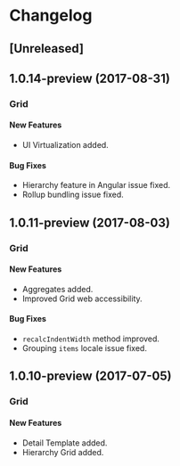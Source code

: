 # Changelog

## [Unreleased]

## 1.0.14-preview (2017-08-31)

### Grid

#### New Features
- UI Virtualization added.

#### Bug Fixes
- Hierarchy feature in Angular issue fixed.
- Rollup bundling issue fixed.

## 1.0.11-preview (2017-08-03)

### Grid

#### New Features
- Aggregates added.
- Improved Grid web accessibility.

#### Bug Fixes
- `recalcIndentWidth` method improved.
- Grouping `items` locale issue fixed.

## 1.0.10-preview (2017-07-05)

### Grid

#### New Features
- Detail Template added.
- Hierarchy Grid added.